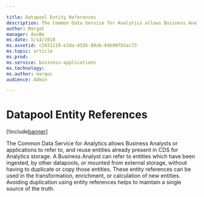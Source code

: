 ```yaml
---

title: Datapool Entity References
description: The Common Data Service for Analytics allows Business Analysts or applications to refer to, and reuse entities already present in CDS for Analytics storage.
author: MargoC
manager: AnnBe
ms.date: 5/14/2018
ms.assetid: c2431210-e3da-432b-89ab-84b90fb5ac73
ms.topic: article
ms.prod: 
ms.service: business-applications
ms.technology: 
ms.author: margoc
audience: Admin

---
```

#  Datapool Entity References 


[!include[banner](../../../includes/banner.md)]

The Common Data Service for Analytics allows Business Analysts or applications
to refer to, and reuse entities already present in CDS for Analytics storage. A
Business Analyst can refer to entities which have been ingested, by other
datapools, or mounted from external storage, without having to duplicate or copy
those entities. These entity references can be used in the transformation,
enrichment, or calculation of new entities. Avoiding duplication using entity
references helps to maintain a single source of the truth.
